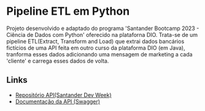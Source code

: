 # Pipeline ETL em Python
Projeto desenvolvido e adaptado do programa 'Santander Bootcamp 2023 - Ciência de Dados com Python' oferecido na plataforna DIO.
Trata-se de um pipeline ETL(Extract, Transform and Load) que extrai dados bancários fictícios de uma API feita em outro curso da plataforma DIO (em Java), tranforma esses dados adicionando uma mensagem de marketing a cada 'cliente' e carrega esses dados de volta.

## Links 
- [Repositório API(Santander Dev Week)](https://github.com/digitalinnovationone/santander-dev-week-2023-api)
- [Documentação da API (Swagger)](https://sdw-2023-prd.up.railway.app/swagger-ui.html)